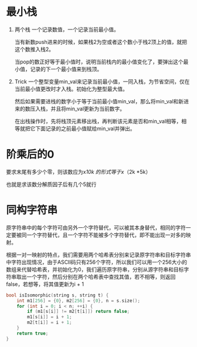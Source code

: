 # 最小栈
1. 两个栈
   一个记录数值，一个记录当前最小值。

   当有新数push进来的时候，如果栈2为空或者这个数小于栈2顶上的值，就把这个数推入栈2。

   当pop的数正好等于最小值时，说明当前栈内的最小值变化了，要弹出这个最小值，记录的下一个最小值来到栈顶。

2. Trick
   一个整型变量min\_val来记录当前最小值，一同入栈，为节省空间，仅在当前最小值更改时才入栈。初始化为整型最大值。

   然后如果需要进栈的数字小于等于当前最小值min\_val，那么将min\_val和新进来的数压入栈，并且将min\_val更新为当前数字。

   在出栈操作时，先将栈顶元素移出栈，再判断该元素是否和min\_val相等，相等就把它下面记录的之前最小值赋给min\_val并弹出。


# 阶乘后的0

要求末尾有多少个零，则该数应为x*10k 的形式等于x*（2k *5k）

也就是求该数分解质因子后有几个5就行

# 同构字符串

原字符串中的每个字符可由另外一个字符替代，可以被其本身替代，相同的字符一定要被同一个字符替代，且一个字符不能被多个字符替代，即不能出现一对多的映射。

根据一对一映射的特点，我们需要用两个哈希表分别来记录原字符串和目标字符串中字符出现情况，由于ASCII码只有256个字符，所以我们可以用一个256大小的数组来代替哈希表，并初始化为0，我们遍历原字符串，分别从源字符串和目标字符串取出一个字符，然后分别在两个哈希表中查找其值，若不相等，则返回false，若想等，将其值更新为i + 1

```cpp
bool isIsomorphic(string s, string t) {
    int m1[256] = {0}, m2[256] = {0}, n = s.size();
    for (int i = 0; i < n; ++i) {
        if (m1[s[i]] != m2[t[i]]) return false;
        m1[s[i]] = i + 1;
        m2[t[i]] = i + 1;
    }
    return true;
}
```